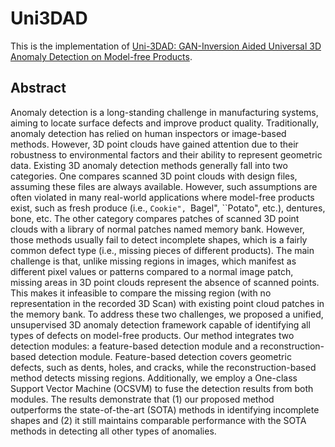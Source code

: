 # Uni3DAD
This is the implementation of [Uni-3DAD: GAN-Inversion Aided Universal 3D Anomaly Detection on Model-free Products](https://arxiv.org/abs/2408.16201).

## Abstract
Anomaly detection is a long-standing challenge in manufacturing systems, aiming to locate surface defects and improve product quality. Traditionally, anomaly detection has relied on human inspectors or image-based methods. However, 3D point clouds have gained attention due to their robustness to environmental factors and their ability to represent geometric data. Existing 3D anomaly detection methods generally fall into two categories. One compares scanned 3D point clouds with design files, assuming these files are always available. However, such assumptions are often violated in many real-world applications where model-free products exist, such as fresh produce (i.e., ``Cookie", ``Bagel", ``Potato", etc.), dentures, bone, etc. The other category compares patches of scanned 3D point clouds with a library of normal patches named memory bank. However, those methods usually fail to detect incomplete shapes, which is a fairly common defect type  (i.e., missing pieces of different products). The main challenge is that, unlike missing regions in images, which manifest as different pixel values or patterns compared to a normal image patch, missing areas in 3D point clouds represent the absence of scanned points. This makes it infeasible to compare the missing region (with no representation in the recorded 3D Scan) with existing point cloud patches in the memory bank. To address these two challenges, we proposed a unified, unsupervised 3D anomaly detection framework capable of identifying all types of defects on model-free products. Our method integrates two detection modules: a feature-based detection module and a reconstruction-based detection module. Feature-based detection covers geometric defects, such as dents, holes, and cracks, while the reconstruction-based method detects missing regions. Additionally, we employ a One-class Support Vector Machine (OCSVM) to fuse the detection results from both modules. The results demonstrate that (1) our proposed method outperforms the state-of-the-art (SOTA) methods in identifying incomplete shapes and (2) it still maintains comparable performance with the SOTA methods in detecting all other types of anomalies.
